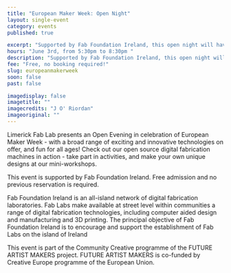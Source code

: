 ```yaml
---
title: "European Maker Week: Open Night"
layout: single-event
category: events
published: true

excerpt: "Supported by Fab Foundation Ireland, this open night will have tutorials and activities on 3D printing, laser cutting, and much more"
hours: "June 3rd, from 5:30pm to 8:30pm "
description: "Supported by Fab Foundation Ireland, this open night will have tutorials and activities on 3D printing, laser cutting, and much more"
fee: "Free, no booking required!"
slug: europeanmakerweek
soon: false
past: false

imagedisplay: false
imagetitle: ""
imagecredits: "J O' Riordan"
imageoriginal: ""
---
```


Limerick Fab Lab presents an Open Evening in celebration of European Maker Week - with a broad range of exciting and innovative technologies on offer, and fun for all ages! Check out our open source digital fabrication machines in action - take part in activities, and make your own unique designs at our mini-workshops.

This event is supported by Fab Foundation Ireland. Free admission and no previous reservation is required.

Fab Foundation Ireland is an all-island network of digital fabrication laboratories. Fab Labs make available at street level within communities a range of digital fabrication technologies, including computer aided design and manufacturing and 3D printing. The principal objective of Fab Foundation Ireland is to encourage and support the establishment of Fab Labs on the island of Ireland


This event is part of the Community Creative programme of the FUTURE ARTIST MAKERS project. FUTURE ARTIST MAKERS is co-funded by Creative Europe programme of the European Union.
